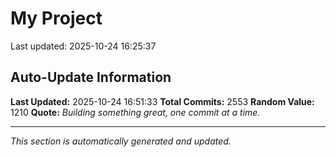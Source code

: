 # My Project


Last updated: 2025-10-24 16:25:37
































































































































































































































































































































































































































































































































































































































































































































































































































































































































































































































































































































































































































































































































































































































































































































































































































































































































































































































































































































































































































































































































































































































































































































































































































































































































































































































































































































































































































































































































































































































































## Auto-Update Information

**Last Updated:** 2025-10-24 16:51:33
**Total Commits:** 2553
**Random Value:** 1210
**Quote:** _Building something great, one commit at a time._

---
_This section is automatically generated and updated._